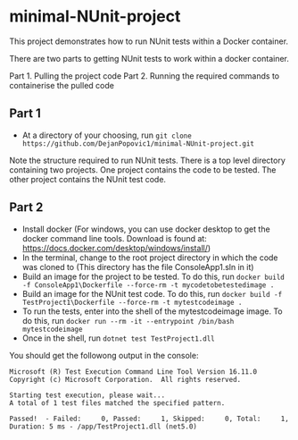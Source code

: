 # **minimal-NUnit-project**

This project demonstrates how to run NUnit tests within a Docker container.

There are two parts to getting NUnit tests to work within a docker container.

Part 1. Pulling the project code
Part 2. Running the required commands to containerise the pulled code

## Part 1
- At a directory of your choosing, run `git clone https://github.com/DejanPopovic1/minimal-NUnit-project.git`

Note the structure required to run NUnit tests. There is a top level directory containing two projects. One project contains the code to be tested. The other project contains the NUnit test code.

## Part 2
- Install docker
(For windows, you can use docker desktop to get the docker command line tools. Download is found at: https://docs.docker.com/desktop/windows/install/)
- In the terminal, change to the root project directory in which the code was cloned to
(This directory has the file ConsoleApp1.sln in it)
- Build an image for the project to be tested. To do this, run `docker build -f ConsoleApp1\Dockerfile --force-rm -t mycodetobetestedimage .`
- Build an image for the NUnit test code. To do this, run `docker build -f TestProject1\Dockerfile --force-rm -t mytestcodeimage .`
- To run the tests, enter into the shell of the mytestcodeimage image. To do this, run `docker run --rm -it --entrypoint /bin/bash mytestcodeimage`
- Once in the shell, run `dotnet test TestProject1.dll`

You should get the followong output in the console:
```
Microsoft (R) Test Execution Command Line Tool Version 16.11.0
Copyright (c) Microsoft Corporation.  All rights reserved.

Starting test execution, please wait...
A total of 1 test files matched the specified pattern.

Passed!  - Failed:     0, Passed:     1, Skipped:     0, Total:     1, Duration: 5 ms - /app/TestProject1.dll (net5.0)
```
